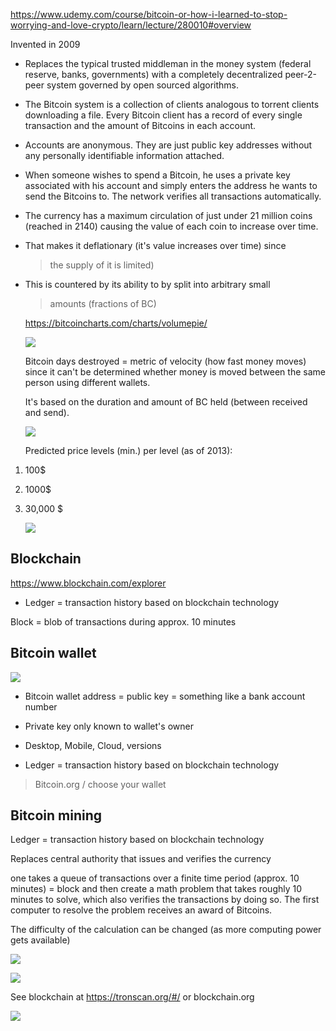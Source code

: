 <https://www.udemy.com/course/bitcoin-or-how-i-learned-to-stop-worrying-and-love-crypto/learn/lecture/280010#overview>

Invented in 2009

-   Replaces the typical trusted middleman in the money system (federal
    reserve, banks, governments) with a completely decentralized
    peer-2-peer system governed by open sourced algorithms.

-   The Bitcoin system is a collection of clients analogous to torrent
    clients downloading a file. Every Bitcoin client has a record of
    every single transaction and the amount of Bitcoins in each account.

-   Accounts are anonymous. They are just public key addresses without
    any personally identifiable information attached.

-   When someone wishes to spend a Bitcoin, he uses a private key
    associated with his account and simply enters the address he wants
    to send the Bitcoins to. The network verifies all transactions
    automatically.

-   The currency has a maximum circulation of just under 21 million
    coins (reached in 2140) causing the value of each coin to increase
    over time.

-   That makes it deflationary (it's value increases over time) since
    > the supply of it is limited)

-   This is countered by its ability to by split into arbitrary small
    > amounts (fractions of BC)

    <https://bitcoincharts.com/charts/volumepie/>

    ![](C:\Users\User\OneDrive\Scripts\DirksWiki\docs\General\media_Bitcoin/media/image1.png)

    Bitcoin days destroyed = metric of velocity (how fast money moves)
    since it can't be determined whether money is moved between the same
    person using different wallets.

    It's based on the duration and amount of BC held (between received
    and send).

    ![](C:\Users\User\OneDrive\Scripts\DirksWiki\docs\General\media_Bitcoin/media/image2.png)

    Predicted price levels (min.) per level (as of 2013):

1.  100\$

2.  1000\$

3.  30,000 \$

    ![](C:\Users\User\OneDrive\Scripts\DirksWiki\docs\General\media_Bitcoin/media/image3.png)

## Blockchain

https://www.blockchain.com/explorer

-   Ledger = transaction history based on blockchain technology

Block = blob of transactions during approx. 10 minutes

## Bitcoin wallet

![](C:\Users\User\OneDrive\Scripts\DirksWiki\docs\General\media_Bitcoin/media/image4.png)

-   Bitcoin wallet address = public key = something like a bank account
    number

-   Private key only known to wallet's owner

-   Desktop, Mobile, Cloud, versions

-   Ledger = transaction history based on blockchain technology

> Bitcoin.org / choose your wallet

## Bitcoin mining

Ledger = transaction history based on blockchain technology

Replaces central authority that issues and verifies the currency

one takes a queue of transactions over a finite time period (approx. 10
minutes) = block and then create a math problem that takes roughly 10
minutes to solve, which also verifies the transactions by doing so. The
first computer to resolve the problem receives an award of Bitcoins.

The difficulty of the calculation can be changed (as more computing
power gets available)

![](C:\Users\User\OneDrive\Scripts\DirksWiki\docs\General\media_Bitcoin/media/image5.png)

![](C:\Users\User\OneDrive\Scripts\DirksWiki\docs\General\media_Bitcoin/media/image6.png)

See blockchain at <https://tronscan.org/#/> or blockchain.org

![](C:\Users\User\OneDrive\Scripts\DirksWiki\docs\General\media_Bitcoin/media/image7.png)
